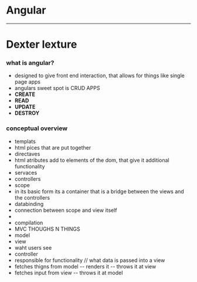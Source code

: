 Angular
=======

----
# Dexter lexture
### what is angular?
* designed to give front end interaction, that allows for things like single page apps
* angulars sweet spot is CRUD APPS
 * **CREATE** 
 * **READ**
 * **UPDATE**
 * **DESTROY**

### conceptual overview
* templats
 * html pices that are put together
* directaves
 * html atributes add to elements of the dom, that give it additional functionality
* servaces
* controllers 
* scope
 * in its basic form its a container that is a bridge between the views and the controllers
* databinding
 * connection between scope and view itself
 * 
* compilation
* MVC THOUGHS N THINGS
 * model
 * view
  * waht users see
 * controller
  * responsible for functionality // what data is passed into a view
  * fetches thigns from model -- renders it -- throws it at view 
  * fetches input from view -- throws it at model
